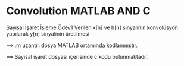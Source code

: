 # Convolution MATLAB AND C
Sayısal İşaret İşleme Ödev1 
Verilen x[n]  ve h[n] sinyalinin konvolüsyon yapılarak y[n] sinyalinin üretilmesi


==>  .m uzantılı dosya MATLAB ortamında kodlanmıştır.

==>  Sayısal işaret dosyası içerisinde c kodu bulunmaktadır.

